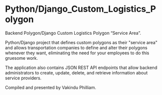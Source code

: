 # Python/Django_Custom_Logistics_Polygon
Backend Polygon/Django Custom Logistics Polygon “Service Area”.  

Python/Django project that defines custom polygons as their "service area" and allows transportation companies to define and alter their polygons whenever they want, eliminating the need for your employees to do this gruesome work. 

The application also contains JSON REST API endpoints that allow backend administrators to create, update, delete, and retrieve information about service providers.

Compiled and presented by Vakindu Philliam.
